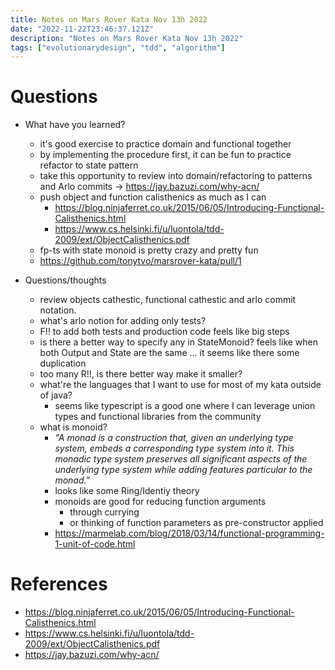 ```yaml
---
title: Notes on Mars Rover Kata Nov 13h 2022
date: "2022-11-22T23:46:37.121Z"
description: "Notes on Mars Rover Kata Nov 13h 2022"
tags: ["evolutionarydesign", "tdd", "algorithm"]
---
```


# Questions
- What have you learned?
  - it's good exercise to practice domain and functional together
  - by implementing the procedure first, it can be fun to practice refactor to state pattern
  - take this opportunity to review into domain/refactoring to patterns and Arlo commits -> https://jay.bazuzi.com/why-acn/
  - push object and function calisthenics as much as I can
    - https://blog.ninjaferret.co.uk/2015/06/05/Introducing-Functional-Calisthenics.html
    - https://www.cs.helsinki.fi/u/luontola/tdd-2009/ext/ObjectCalisthenics.pdf
  - fp-ts with state monoid is pretty crazy and pretty fun
  - https://github.com/tonytvo/marsrover-kata/pull/1

- Questions/thoughts
  - review objects cathestic, functional cathestic and arlo commit notation.
  - what's arlo notion for adding only tests?
  - F!! to add both tests and production code feels like big steps
  - is there a better way to specify any in StateMonoid? feels like when both Output and State are the same ... it seems like there some duplication
  - too many R!!, is there better way make it smaller?
  - what're the languages that I want to use for most of my kata outside of java?
    - seems like typescript is a good one where I can leverage union types and functional libraries from the community
  - what is monoid?
    - *"A monad is a construction that, given an underlying type system, embeds a corresponding type system into it. This monadic type system preserves all significant aspects of the underlying type system while adding features particular to the monad."*
    - looks like some Ring/Identiy theory
    - monoids are good for reducing function arguments
      - through currying
      - or thinking of function parameters as pre-constructor applied
    - https://marmelab.com/blog/2018/03/14/functional-programming-1-unit-of-code.html

# References
- https://blog.ninjaferret.co.uk/2015/06/05/Introducing-Functional-Calisthenics.html
- https://www.cs.helsinki.fi/u/luontola/tdd-2009/ext/ObjectCalisthenics.pdf
- https://jay.bazuzi.com/why-acn/